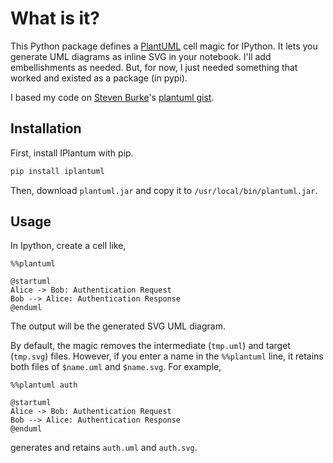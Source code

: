 # What is it?

This Python package defines a [PlantUML](http://plantuml.com/) cell magic for 
IPython. It lets you generate UML diagrams as inline SVG in your notebook. I'll 
add embellishments as needed. But, for now, I just needed something that worked 
and existed as a package (in pypi). 

I based my code on [Steven Burke](https://github.com/sberke)'s 
[plantuml gist](http://chickenbit.com/blog/2014/10/inline-plantuml-diagrams-in-ipython-notebook/). 

## Installation

First, install IPlantum with pip. 

```sh
pip install iplantuml
```

Then, download `plantuml.jar` and copy it to `/usr/local/bin/plantuml.jar`. 

## Usage

In Ipython, create a cell like,

```
%%plantuml 

@startuml
Alice -> Bob: Authentication Request
Bob --> Alice: Authentication Response
@enduml 
```

The output will be the generated SVG UML diagram.

By default, the magic removes the intermediate (`tmp.uml`) and target 
(`tmp.svg`) files. However, if you enter a name in the `%%plantuml` line, 
it retains both files of `$name.uml` and `$name.svg`. For example, 

```
%%plantuml auth

@startuml
Alice -> Bob: Authentication Request
Bob --> Alice: Authentication Response
@enduml 
```

generates and retains `auth.uml` and `auth.svg`.
